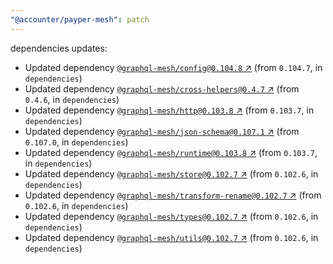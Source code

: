 ```yaml
---
"@accounter/payper-mesh": patch
---
```

dependencies updates:
  - Updated dependency [`@graphql-mesh/config@0.104.8` ↗︎](https://www.npmjs.com/package/@graphql-mesh/config/v/0.104.8) (from `0.104.7`, in `dependencies`)
  - Updated dependency [`@graphql-mesh/cross-helpers@0.4.7` ↗︎](https://www.npmjs.com/package/@graphql-mesh/cross-helpers/v/0.4.7) (from `0.4.6`, in `dependencies`)
  - Updated dependency [`@graphql-mesh/http@0.103.8` ↗︎](https://www.npmjs.com/package/@graphql-mesh/http/v/0.103.8) (from `0.103.7`, in `dependencies`)
  - Updated dependency [`@graphql-mesh/json-schema@0.107.1` ↗︎](https://www.npmjs.com/package/@graphql-mesh/json-schema/v/0.107.1) (from `0.107.0`, in `dependencies`)
  - Updated dependency [`@graphql-mesh/runtime@0.103.8` ↗︎](https://www.npmjs.com/package/@graphql-mesh/runtime/v/0.103.8) (from `0.103.7`, in `dependencies`)
  - Updated dependency [`@graphql-mesh/store@0.102.7` ↗︎](https://www.npmjs.com/package/@graphql-mesh/store/v/0.102.7) (from `0.102.6`, in `dependencies`)
  - Updated dependency [`@graphql-mesh/transform-rename@0.102.7` ↗︎](https://www.npmjs.com/package/@graphql-mesh/transform-rename/v/0.102.7) (from `0.102.6`, in `dependencies`)
  - Updated dependency [`@graphql-mesh/types@0.102.7` ↗︎](https://www.npmjs.com/package/@graphql-mesh/types/v/0.102.7) (from `0.102.6`, in `dependencies`)
  - Updated dependency [`@graphql-mesh/utils@0.102.7` ↗︎](https://www.npmjs.com/package/@graphql-mesh/utils/v/0.102.7) (from `0.102.6`, in `dependencies`)
